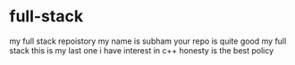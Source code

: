 # full-stack
my full stack repoistory
my name is subham
your repo is quite good
my full stack 
this is my last one
i have interest in c++
honesty is the best policy

